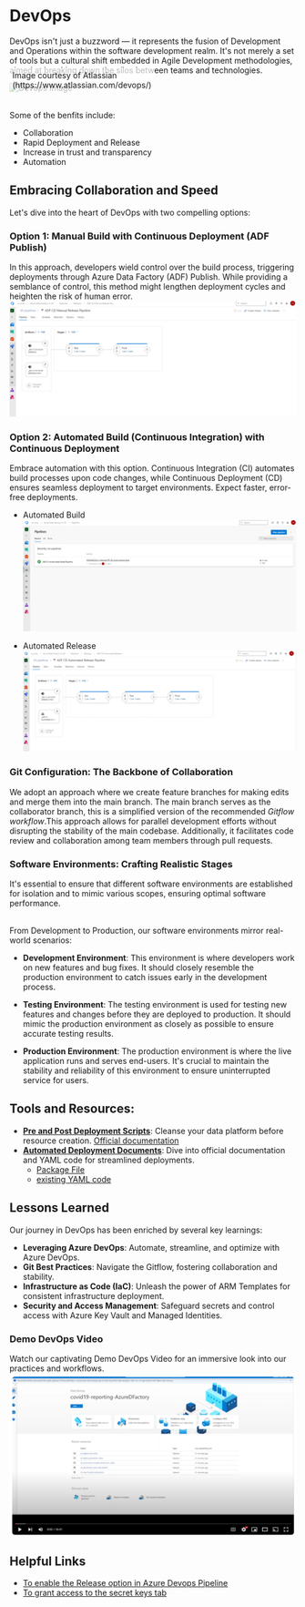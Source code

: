 # DevOps

DevOps isn't just a buzzword — it represents the fusion of Development and Operations within the software development realm. It's not merely a set of tools but a cultural shift embedded in Agile Development methodologies, aimed at breaking down the silos between teams and technologies.


<div style="display: inline-block; position: relative;">
  <img src="https://wac-cdn.atlassian.com/dam/jcr:ef9fe684-c6dc-4ba0-a636-4ef7bcfa11f1/New%20DevOps%20Loop%20image.png?cdnVersion=1468" alt="Devops Image" style="max-width: 100%; height: auto;">
  <div style="position: absolute; bottom: 0; left: 0; background-color: rgba(255, 255, 255, 0.7); padding: 5px;">
    Image courtesy of Atlassian (https://www.atlassian.com/devops/)
  </div>
</div>

<br/>Some of the benfits include:
* Collaboration
* Rapid Deployment and Release
* Increase in trust and transparency
* Automation


## Embracing Collaboration and Speed
Let's dive into the heart of DevOps with two compelling options:
### Option 1: Manual Build with Continuous Deployment (ADF Publish)
In this approach, developers wield control over the build process, triggering deployments through Azure Data Factory (ADF) Publish. While providing a semblance of control, this method might lengthen deployment cycles and heighten the risk of human error.
![Manual Release Pipeline](../image/devops/manual_release.png)

### Option 2: Automated Build (Continuous Integration) with Continuous Deployment
Embrace automation with this option. Continuous Integration (CI) automates build processes upon code changes, while Continuous Deployment (CD) ensures seamless deployment to target environments. Expect faster, error-free deployments.
* Automated Build
![Automated Build](../image/devops/automated_build.png)

* Automated Release
![Automated Release](../image/devops/automated_release.png)


### Git Configuration: The Backbone of Collaboration

We adopt an approach where we create feature branches for making edits and merge them into the main branch. The main branch serves as the collaborator branch, this is a simplified version of the recommended *Gitflow workflow*.This approach allows for parallel development efforts without disrupting the stability of the main codebase. Additionally, it facilitates code review and collaboration among team members through pull requests.

### Software Environments: Crafting Realistic Stages
It's essential to ensure that different software environments are established for isolation and to mimic various scopes, ensuring optimal software performance. 

<br/>From Development to Production, our software environments mirror real-world scenarios:

- **Development Environment**: This environment is where developers work on new features and bug fixes. It should closely resemble the production environment to catch issues early in the development process.

- **Testing Environment**: The testing environment is used for testing new features and changes before they are deployed to production. It should mimic the production environment as closely as possible to ensure accurate testing results.

- **Production Environment**: The production environment is where the live application runs and serves end-users. It's crucial to maintain the stability and reliability of this environment to ensure uninterrupted service for users.


## Tools and Resources:
- [**Pre and Post Deployment Scripts**](./PrePostDeploymentScript.Ver2.ps1): Cleanse your data platform before resource creation. [Official documentation](https://learn.microsoft.com/en-us/azure/data-factory/continuous-integration-delivery-sample-script)
- [**Automated Deployment Documents**](https://learn.microsoft.com/en-us/azure/data-factory/continuous-integration-delivery-improvements): Dive into official documentation and YAML code for streamlined deployments.
    - [Package File](./package.json)
    - [existing YAML code](./adf-cicd-automated-build-pipeline.yml)



## Lessons Learned
Our journey in DevOps has been enriched by several key learnings:

- **Leveraging Azure DevOps**: Automate, streamline, and optimize with Azure DevOps.
- **Git Best Practices**: Navigate the Gitflow, fostering collaboration and stability.
- **Infrastructure as Code (IaC)**: Unleash the power of ARM Templates for consistent infrastructure deployment.
- **Security and Access Management**: Safeguard secrets and control access with Azure Key Vault and Managed Identities.


### Demo DevOps Video
Watch our captivating Demo DevOps Video for an immersive look into our practices and workflows.
[![DevOps Video](../image/devops/youtube_devops_thumbnail.png)](https://youtu.be/mGHZoHyP7OE)

## Helpful Links
- [To enable the Release option in Azure Devops Pipeline](https://www.youtube.com/watch?v=0UIp0ZdGWsY)
- [To grant access to the secret keys tab](https://stackoverflow.com/questions/69971341/unable-to-create-secrets-in-azure-key-vault-if-using-azure-role-based-access-con)

